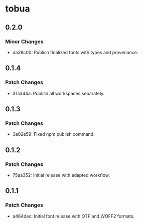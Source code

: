 # tobua

## 0.2.0

### Minor Changes

- da38c00: Publish finalized fonts with types and provenance.

## 0.1.4

### Patch Changes

- 31a344a: Publish all workspaces separately.

## 0.1.3

### Patch Changes

- 3a02e59: Fixed npm publish command.

## 0.1.2

### Patch Changes

- 75aa352: Initial release with adapted workflow.

## 0.1.1

### Patch Changes

- a464dec: Initial font release with OTF and WOFF2 formats.
